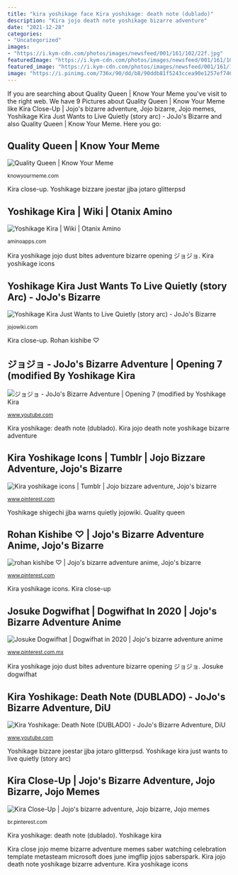 ```yaml
---
title: "kira yoshikage face Kira yoshikage: death note (dublado)"
description: "Kira jojo death note yoshikage bizarre adventure"
date: "2021-12-28"
categories:
- "Uncategorized"
images:
- "https://i.kym-cdn.com/photos/images/newsfeed/001/161/102/22f.jpg"
featuredImage: "https://i.kym-cdn.com/photos/images/newsfeed/001/161/102/22f.jpg"
featured_image: "https://i.kym-cdn.com/photos/images/newsfeed/001/161/102/22f.jpg"
image: "https://i.pinimg.com/736x/90/dd/b8/90ddb81f5243ccea90e1257ef746edeb.jpg"
---
```


If you are searching about Quality Queen | Know Your Meme you've visit to the right web. We have 9 Pictures about Quality Queen | Know Your Meme like Kira Close-Up | Jojo&#039;s bizarre adventure, Jojo bizarre, Jojo memes, Yoshikage Kira Just Wants to Live Quietly (story arc) - JoJo&#039;s Bizarre and also Quality Queen | Know Your Meme. Here you go:

## Quality Queen | Know Your Meme

![Quality Queen | Know Your Meme](https://i.kym-cdn.com/photos/images/newsfeed/001/161/102/22f.jpg "Josuke dogwifhat")

<small>knowyourmeme.com</small>

Kira close-up. Yoshikage bizzare joestar jjba jotaro glitterpsd

## Yoshikage Kira | Wiki | Otanix Amino

![Yoshikage Kira | Wiki | Otanix Amino](https://pm1.narvii.com/6630/e11f4e78abdea5a4abbcd5a49dcc4c0f28a83057_hq.jpg "Quality queen")

<small>aminoapps.com</small>

Kira yoshikage jojo dust bites adventure bizarre opening ジョジョ. Kira yoshikage icons

## Yoshikage Kira Just Wants To Live Quietly (story Arc) - JoJo&#039;s Bizarre

![Yoshikage Kira Just Wants to Live Quietly (story arc) - JoJo&#039;s Bizarre](https://static.jojowiki.com/images/thumb/5/53/latest/20191015214002/Kira_warns_Shigechi.png/1200px-Kira_warns_Shigechi.png "Kira close-up")

<small>jojowiki.com</small>

Kira close-up. Rohan kishibe ♡

## ジョジョ - JoJo&#039;s Bizarre Adventure | Opening 7 (modified By Yoshikage Kira

![ジョジョ - JoJo&#039;s Bizarre Adventure | Opening 7 (modified by Yoshikage Kira](https://i.ytimg.com/vi/G3RgHVVeKVA/maxresdefault.jpg "Yoshikage shigechi jjba warns quietly jojowiki")

<small>www.youtube.com</small>

Kira yoshikage: death note (dublado). Kira jojo death note yoshikage bizarre adventure

## Kira Yoshikage Icons | Tumblr | Jojo Bizzare Adventure, Jojo&#039;s Bizarre

![Kira yoshikage icons | Tumblr | Jojo bizzare adventure, Jojo&#039;s bizarre](https://i.pinimg.com/736x/f8/5a/3f/f85a3fc047a1d0931f7f136760efa141.jpg "Kira jojo death note yoshikage bizarre adventure")

<small>www.pinterest.com</small>

Yoshikage shigechi jjba warns quietly jojowiki. Quality queen

## Rohan Kishibe ♡ | Jojo&#039;s Bizarre Adventure Anime, Jojo&#039;s Bizarre

![rohan kishibe ♡ | Jojo&#039;s bizarre adventure anime, Jojo&#039;s bizarre](https://i.pinimg.com/736x/90/dd/b8/90ddb81f5243ccea90e1257ef746edeb.jpg "Rohan kishibe jojo")

<small>www.pinterest.com</small>

Kira yoshikage icons. Kira close-up

## Josuke Dogwifhat | Dogwifhat In 2020 | Jojo&#039;s Bizarre Adventure Anime

![Josuke Dogwifhat | Dogwifhat in 2020 | Jojo&#039;s bizarre adventure anime](https://i.pinimg.com/736x/19/0f/e6/190fe62672f805e3710900a30a905f7f.jpg "Yoshikage kira")

<small>www.pinterest.com.mx</small>

Kira yoshikage jojo dust bites adventure bizarre opening ジョジョ. Josuke dogwifhat

## Kira Yoshikage: Death Note (DUBLADO) - JoJo&#039;s Bizarre Adventure, DiU

![Kira Yoshikage: Death Note (DUBLADO) - JoJo&#039;s Bizarre Adventure, DiU](https://i.ytimg.com/vi/uSsrQX9kjD0/maxresdefault.jpg "Josuke dogwifhat")

<small>www.youtube.com</small>

Yoshikage bizzare joestar jjba jotaro glitterpsd. Yoshikage kira just wants to live quietly (story arc)

## Kira Close-Up | Jojo&#039;s Bizarre Adventure, Jojo Bizarre, Jojo Memes

![Kira Close-Up | Jojo&#039;s bizarre adventure, Jojo bizarre, Jojo memes](https://i.pinimg.com/736x/0e/e4/f7/0ee4f79ce8479e0976be74824c7fa272.jpg "Kira close jojo meme bizarre adventure memes saber watching celebration template metasteam microsoft does june imgflip jojos saberspark")

<small>br.pinterest.com</small>

Kira yoshikage: death note (dublado). Yoshikage kira

Kira close jojo meme bizarre adventure memes saber watching celebration template metasteam microsoft does june imgflip jojos saberspark. Kira jojo death note yoshikage bizarre adventure. Kira yoshikage icons

